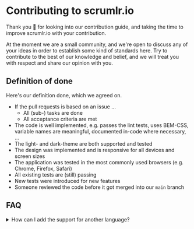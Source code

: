 # Contributing to scrumlr.io

Thank you 🙏 for looking into our contribution guide, and taking the time to improve scrumlr.io with your contribution.

At the moment we are a small community, and we're open to discuss any of your ideas in order to establish some kind of
standards here. Try to contribute to the best of our knowledge and belief, and we will treat you with respect and share
our opinion with you.

## Definition of done

Here's our definition done, which we agreed on.

* If the pull requests is based on an issue ...
  * All (sub-) tasks are done
  * All acceptance criteria are met
* The code is well implemented, e.g. passes the lint tests, uses BEM-CSS, variable names are meaningful,
  documented in-code where necessary, ...
* The light- and dark-theme are both supported and tested
* The design was implemented and is responsive for all devices and screen sizes
* The application was tested in the most commonly used browsers (e.g. Chrome, Firefox, Safari)
* All existing tests are (still) passing
* New tests were introduced for new features
* Someone reviewed the code before it got merged into our `main` branch

## FAQ

<details>
  <summary>How can I add the support for another language?</summary>

  Just copy the base configuration `public/locales/en/translation.json` into a new
  directory with your language code `public/locales/{language code}/translation.json`
  and translate all values of the JSON properly. Once you're done you can open a pull
  request and we will try to review your translation by a few samples.
</details>
